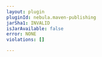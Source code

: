 ```yaml
---
layout: plugin
pluginId: nebula.maven-publishing
jarSha1: INVALID
isJarAvailable: false
error: NONE
violations: []

---
```

